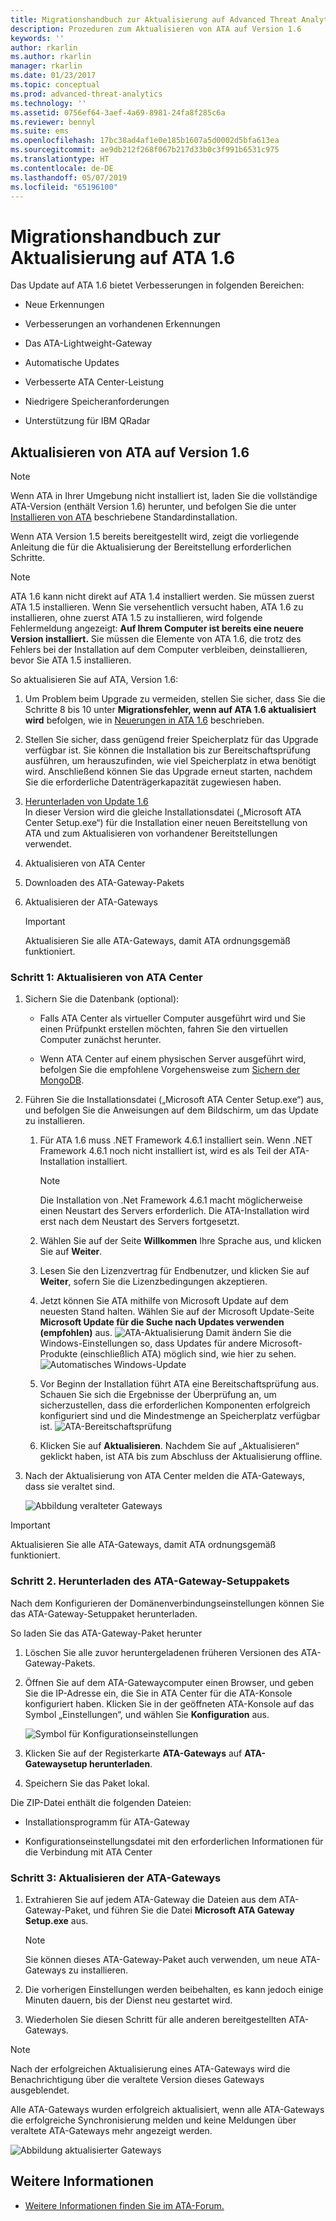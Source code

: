 ```yaml
---
title: Migrationshandbuch zur Aktualisierung auf Advanced Threat Analytics 1.6 | Microsoft-Dokumentation
description: Prozeduren zum Aktualisieren von ATA auf Version 1.6
keywords: ''
author: rkarlin
ms.author: rkarlin
manager: rkarlin
ms.date: 01/23/2017
ms.topic: conceptual
ms.prod: advanced-threat-analytics
ms.technology: ''
ms.assetid: 0756ef64-3aef-4a69-8981-24fa8f285c6a
ms.reviewer: bennyl
ms.suite: ems
ms.openlocfilehash: 17bc38ad4af1e0e185b1607a5d0002d5bfa613ea
ms.sourcegitcommit: ae9db212f268f067b217d33b0c3f991b6531c975
ms.translationtype: HT
ms.contentlocale: de-DE
ms.lasthandoff: 05/07/2019
ms.locfileid: "65196100"
---
```

# <a name="ata-update-to-16-migration-guide"></a>Migrationshandbuch zur Aktualisierung auf ATA 1.6
Das Update auf ATA 1.6 bietet Verbesserungen in folgenden Bereichen:

-   Neue Erkennungen

-   Verbesserungen an vorhandenen Erkennungen

-   Das ATA-Lightweight-Gateway

-   Automatische Updates

-   Verbesserte ATA Center-Leistung

-   Niedrigere Speicheranforderungen

-   Unterstützung für IBM QRadar

## <a name="updating-ata-to-version-16"></a>Aktualisieren von ATA auf Version 1.6
> [!NOTE] 
> Wenn ATA in Ihrer Umgebung nicht installiert ist, laden Sie die vollständige ATA-Version (enthält Version 1.6) herunter, und befolgen Sie die unter [Installieren von ATA](install-ata-step1.md) beschriebene Standardinstallation.

Wenn ATA Version 1.5 bereits bereitgestellt wird, zeigt die vorliegende Anleitung die für die Aktualisierung der Bereitstellung erforderlichen Schritte.

> [!NOTE] 
> ATA 1.6 kann nicht direkt auf ATA 1.4 installiert werden. Sie müssen zuerst ATA 1.5 installieren. Wenn Sie versehentlich versucht haben, ATA 1.6 zu installieren, ohne zuerst ATA 1.5 zu installieren, wird folgende Fehlermeldung angezeigt: **Auf Ihrem Computer ist bereits eine neuere Version installiert.** Sie müssen die Elemente von ATA 1.6, die trotz des Fehlers bei der Installation auf dem Computer verbleiben, deinstallieren, bevor Sie ATA 1.5 installieren.

So aktualisieren Sie auf ATA, Version 1.6:

1. Um Problem beim Upgrade zu vermeiden, stellen Sie sicher, dass Sie die Schritte 8 bis 10 unter **Migrationsfehler, wenn auf ATA 1.6 aktualisiert wird** befolgen, wie in [Neuerungen in ATA 1.6](whats-new-version-1.6.md) beschrieben.
2. Stellen Sie sicher, dass genügend freier Speicherplatz für das Upgrade verfügbar ist. Sie können die Installation bis zur Bereitschaftsprüfung ausführen, um herauszufinden, wie viel Speicherplatz in etwa benötigt wird. Anschließend können Sie das Upgrade erneut starten, nachdem Sie die erforderliche Datenträgerkapazität zugewiesen haben.
1.  [Herunterladen von Update 1.6](http://www.microsoft.com/evalcenter/evaluate-microsoft-advanced-threat-analytics)<br>
In dieser Version wird die gleiche Installationsdatei („Microsoft ATA Center Setup.exe“) für die Installation einer neuen Bereitstellung von ATA und zum Aktualisieren von vorhandener Bereitstellungen verwendet.

2.  Aktualisieren von ATA Center

3.  Downloaden des ATA-Gateway-Pakets

4.  Aktualisieren der ATA-Gateways

    > [!IMPORTANT]
    > Aktualisieren Sie alle ATA-Gateways, damit ATA ordnungsgemäß funktioniert.

### <a name="step-1-update-the-ata-center"></a>Schritt 1: Aktualisieren von ATA Center

1.  Sichern Sie die Datenbank (optional):

    -   Falls ATA Center als virtueller Computer ausgeführt wird und Sie einen Prüfpunkt erstellen möchten, fahren Sie den virtuellen Computer zunächst herunter.

    -   Wenn ATA Center auf einem physischen Server ausgeführt wird, befolgen Sie die empfohlene Vorgehensweise zum [Sichern der MongoDB](https://docs.mongodb.org/manual/core/backups/).

2.  Führen Sie die Installationsdatei („Microsoft ATA Center Setup.exe“) aus, und befolgen Sie die Anweisungen auf dem Bildschirm, um das Update zu installieren.

    1.  Für ATA 1.6 muss .NET Framework 4.6.1 installiert sein. Wenn .NET Framework 4.6.1 noch nicht installiert ist, wird es als Teil der ATA-Installation installiert.
    
        > [!NOTE] 
        > Die Installation von .Net Framework 4.6.1 macht möglicherweise einen Neustart des Servers erforderlich. Die ATA-Installation wird erst nach dem Neustart des Servers fortgesetzt.
    
    2.  Wählen Sie auf der Seite **Willkommen** Ihre Sprache aus, und klicken Sie auf **Weiter**.

    3.  Lesen Sie den Lizenzvertrag für Endbenutzer, und klicken Sie auf **Weiter**, sofern Sie die Lizenzbedingungen akzeptieren.

    4.  Jetzt können Sie ATA mithilfe von Microsoft Update auf dem neuesten Stand halten.  Wählen Sie auf der Microsoft Update-Seite **Microsoft Update für die Suche nach Updates verwenden (empfohlen)** aus.
    ![ATA-Aktualisierung](media/ata_ms_update.png) Damit ändern Sie die Windows-Einstellungen so, dass Updates für andere Microsoft-Produkte (einschließlich ATA) möglich sind, wie hier zu sehen. 
     ![Automatisches Windows-Update](media/ata_installupdatesautomatically.png)

    5.  Vor Beginn der Installation führt ATA eine Bereitschaftsprüfung aus. Schauen Sie sich die Ergebnisse der Überprüfung an, um sicherzustellen, dass die erforderlichen Komponenten erfolgreich konfiguriert sind und die Mindestmenge an Speicherplatz verfügbar ist. 
    ![ATA-Bereitschaftsprüfung](media/ata_install_readinesschecks.png)

    6.  Klicken Sie auf **Aktualisieren**. Nachdem Sie auf „Aktualisieren“ geklickt haben, ist ATA bis zum Abschluss der Aktualisierung offline.

3.  Nach der Aktualisierung von ATA Center melden die ATA-Gateways, dass sie veraltet sind.

    ![Abbildung veralteter Gateways](media/ATA-center-outdated.png)

> [!IMPORTANT] 
> Aktualisieren Sie alle ATA-Gateways, damit ATA ordnungsgemäß funktioniert.

### <a name="step-2-download-the-ata-gateway-setup-package"></a>Schritt 2. Herunterladen des ATA-Gateway-Setuppakets
Nach dem Konfigurieren der Domänenverbindungseinstellungen können Sie das ATA-Gateway-Setuppaket herunterladen.

So laden Sie das ATA-Gateway-Paket herunter

1.  Löschen Sie alle zuvor heruntergeladenen früheren Versionen des ATA-Gateway-Pakets.

2.  Öffnen Sie auf dem ATA-Gatewaycomputer einen Browser, und geben Sie die IP-Adresse ein, die Sie in ATA Center für die ATA-Konsole konfiguriert haben. Klicken Sie in der geöffneten ATA-Konsole auf das Symbol „Einstellungen“, und wählen Sie **Konfiguration** aus.

    ![Symbol für Konfigurationseinstellungen](media/ATA-config-icon.png)

3.  Klicken Sie auf der Registerkarte **ATA-Gateways** auf **ATA-Gatewaysetup herunterladen**.

4.  Speichern Sie das Paket lokal.

Die ZIP-Datei enthält die folgenden Dateien:

-   Installationsprogramm für ATA-Gateway

-   Konfigurationseinstellungsdatei mit den erforderlichen Informationen für die Verbindung mit ATA Center

### <a name="step-3-update-the-ata-gateways"></a>Schritt 3: Aktualisieren der ATA-Gateways

1.  Extrahieren Sie auf jedem ATA-Gateway die Dateien aus dem ATA-Gateway-Paket, und führen Sie die Datei **Microsoft ATA Gateway Setup.exe** aus.

    > [!NOTE] 
    > Sie können dieses ATA-Gateway-Paket auch verwenden, um neue ATA-Gateways zu installieren.

2.  Die vorherigen Einstellungen werden beibehalten, es kann jedoch einige Minuten dauern, bis der Dienst neu gestartet wird.

3.  Wiederholen Sie diesen Schritt für alle anderen bereitgestellten ATA-Gateways.

> [!NOTE] 
> Nach der erfolgreichen Aktualisierung eines ATA-Gateways wird die Benachrichtigung über die veraltete Version dieses Gateways ausgeblendet.

Alle ATA-Gateways wurden erfolgreich aktualisiert, wenn alle ATA-Gateways die erfolgreiche Synchronisierung melden und keine Meldungen über veraltete ATA-Gateways mehr angezeigt werden.

![Abbildung aktualisierter Gateways](media/ATA-gw-updated.png)


## <a name="see-also"></a>Weitere Informationen

- [Weitere Informationen finden Sie im ATA-Forum.](https://social.technet.microsoft.com/Forums/security/home?forum=mata)
